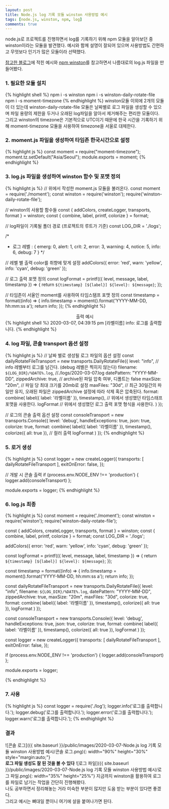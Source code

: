 ```yaml
---
layout: post
title: Node.js log 기록 모듈 winston 사용방법 예시
tags: [node.js, winston, npm, log]
comments: true
---
```

node.js로 프로젝트를 진행하면서 log를 기록하기 위해 npm 모듈을 알아보던 중 winston이라는 모듈을 발견했다. 예시와 함께 설명이 잘되어 있으며 사용방법도 간편하고 무엇보다 인기가 많은 모듈이라 선택했다.

[참고한 블로그](https://basketdeveloper.tistory.com/42)에 적힌 예시와 [npm winston](https://www.npmjs.com/package/winston)를 참고하면서 나름대로의 log.js 파일을 만들어봤다.

### 1. 필요한 모듈 설치
{% highlight shell %}
npm i -s winston
npm i -s winston-daily-rotate-file
npm i -s moment-timezone
{% endhighlight %}
winston모듈 이외에 2개의 모듈이 더 있는데 winston-daily-rotate-file 모듈은 날짜별로 로그 파일을 생성할 수 있으며 파일 용량의 제한을 두거나 오래된 log파일을 알아서 제거해주는 편리한 모듈이다. 그리고  winston의 timezone은 기본적으로 UTC이기 때문에 한국 시간을 기록하기 위해 moment-timezone 모듈을 사용하여 timezone을 서울로 대체한다.

### 2. moment.js 파일을 생성하여 타임존 한국시간으로 설정
{% highlight js %}
const moment = require("moment-timezone");
moment.tz.setDefault("Asia/Seoul");
module.exports = moment;
{% endhighlight %}

### 3. log.js 파일을 생성하여 winston 함수 및 포맷 정의
{% highlight js %}
// 위에서 작성한 moment.js 모듈을 불러온다.
const moment = require('./moment');
const winston = require('winston');
require('winston-daily-rotate-file');

// winston의 사용할 함수들
const { addColors, createLogger, transports, format } = winston;
const { combine, label, printf, colorize } = format;

// log파일이 기록될 폴더 경로 (프로젝트의 루트가 기준)
const LOG_DIR = './logs';

/*
 * 로그 레벨 : { emerg: 0, alert: 1, crit: 2, error: 3, warning: 4, notice: 5, info: 6, debug: 7 }
 */

// 레벨 별 출력 color를 취향에 맞게 설정
addColors({
    error: 'red',
    warn: 'yellow',
    info: 'cyan',
    debug: 'green'
});

// 로그 출력 포맷 정의
const logFormat = printf(({ level, message, label, timestamp }) => {
    return `${timestamp} [${label}] ${level}: ${message}`;
});

// 타임존이 서울인 moment를 사용하여 타임스탬프 포맷 정의
const timestamp = format((info) => {
    info.timestamp = moment().format('YYYY-MM-DD, hh:mm:ss a');
    return info;
});
{% endhighlight %}
<center>출력 예시</center>
{% highlight shell %}
2020-03-07, 04:39:15 pm [라벨이름] info: 로그를 출력합니다.
{% endhighlight %}


### 4. log 파일, 콘솔 transport 옵션 설정
{% highlight js %}
// 날짜 별로 생성될 로그 파일의 옵션 설정
const dailyRotateFileTransport = new transports.DailyRotateFile({
    level: "info", // info 레벨부터 로그를 남긴다. (debug 레벨은 찍히지 않는다)
    filename: `${LOG_DIR}/%DATE%.log`, //./logs/2020-03-07.log
    datePattern: "YYYY-MM-DD",
    zippedArchive: true, // archive된 파일 압축 여부, 디폴트는 false
    maxSize: "20m",  // 파일 당 최대 크기를 20mb로 설정
    maxFiles: "30d", // 최근 30일간의 파일만 유지, 오래된 파일은 zippedArchive 설정에 따라 삭제 혹은 압축된다.
    format: combine(
        label({ label: '라벨이름' }),
        timestamp(),  // 위에서 생성했던 타임스태프 포맷을 사용한다.
        logFormat // 위에서 생성했던 로그 출력 포맷 형식을 사용한다.
    )
});

// 로그의 콘솔 출력 옵션 설정
const consoleTransport = new transports.Console({
    level: 'debug',
    handleExceptions: true,
    json: true,
    colorize: true,
    format: combine(
        label({ label: '라벨이름' }),
        timestamp(),
        colorize({ all: true }), // 컬러 출력
        logFormat
    )
});
{% endhighlight %}

### 5. 로거 생성
{% highlight js %}
const logger = new createLogger({
    transports: [
        dailyRotateFileTransport
    ],
    exitOnError: false,
});

// 개발 시 콘솔 출력
if (process.env.NODE_ENV !== 'production') {
    logger.add(consoleTransport)
};

module.exports = logger;
{% endhighlight %}

### 6. log.js 최종
{% highlight js %}
const moment = require('./moment');
const winston = require('winston');
require('winston-daily-rotate-file');

const { addColors, createLogger, transports, format } = winston;
const { combine, label, printf, colorize } = format;
const LOG_DIR = './logs';

addColors({
    error: 'red',
    warn: 'yellow',
    info: 'cyan',
    debug: 'green'
});

const logFormat = printf(({ level, message, label, timestamp }) => {
    return `${timestamp} [${label}] ${level}: ${message}`;
});

const timestamp = format((info) => {
    info.timestamp = moment().format('YYYY-MM-DD, hh:mm:ss a');
    return info;
});

const dailyRotateFileTransport = new transports.DailyRotateFile({
    level: "info",
    filename: `${LOG_DIR}/%DATE%.log`,
    datePattern: "YYYY-MM-DD",
    zippedArchive: true,
    maxSize: "20m",
    maxFiles: "30d",
    colorize: true,
    format: combine(
        label({ label: '라벨이름' }),
        timestamp(),
        colorize({ all: true }),
        logFormat
    )
});

const consoleTransport = new transports.Console({
    level: 'debug',
    handleExceptions: true,
    json: true,
    colorize: true,
    format: combine(
        label({ label: '라벨이름' }),
        timestamp(),
        colorize({ all: true }),
        logFormat
    )
});

const logger = new createLogger({
    transports: [
        dailyRotateFileTransport
    ],
    exitOnError: false,
});

if (process.env.NODE_ENV !== 'production') {
    logger.add(consoleTransport)
};

module.exports = logger;

{% endhighlight %}

### 7. 사용
{% highlight js %}
const logger = require('./log');
logger.info('로그를 출력합니다.');
logger.debug('로그를 출력합니다.');
logger.error('로그를 출력합니다.');
logger.warn('로그를 출력합니다.');
{% endhighlight %}

### 결과
![콘솔 로그]({{ site.baseurl }}/public/images/2020-03-07-Node.js log 기록 모듈 winston 사용방법 예시/콘솔 로그.png){: width="90%" height="30%" style="margin:auto;"}  
**로그 파일 생성도 잘 된 것을 볼 수 있다**
![로그 파일]({{ site.baseurl }}/public/images/2020-03-07-Node.js log 기록 모듈 winston 사용방법 예시/로그 파일.png){: width="35%" height="25%"}
지금까지 winston을 활용하여 로그를 파일로 남기는 작업을 간단히 진행해봤다.  
나도 공부하면서 정리해놓는 거라 미숙한 부분이 많지만 도움 받는 부분이 있다면 좋겠다.  
그리고 예시는 뼈대일 뿐이니 여기에 살을 붙여나가면 된다.